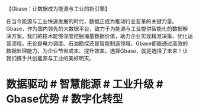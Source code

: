 【Gbase：让数据成为能源与工业的新引擎】

在当今能源与工业快速发展的时代，数据正成为推动行业变革的关键力量。Gbase，作为国内领先的大数据平台，致力于为能源与工业提供智能化的数据解决方案。我们的技术能够深度挖掘海量数据价值，助力企业实现精准决策、优化运营流程。无论是电力调度、石油勘探还是智能制造领域，Gbase都能通过高效的数据处理能力，为企业节省成本、提升效率。选择Gbase，就是选择了未来！让我们携手共创能源与工业的美好明天。 

# 数据驱动 # 智慧能源 # 工业升级 # Gbase优势 # 数字化转型